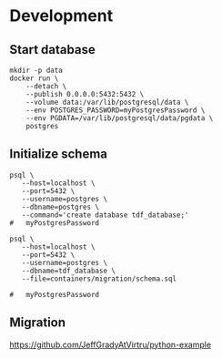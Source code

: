 # Development

## Start database

```shell
mkdir -p data
docker run \
    --detach \
    --publish 0.0.0.0:5432:5432 \
    --volume data:/var/lib/postgresql/data \
    --env POSTGRES_PASSWORD=myPostgresPassword \
    --env PGDATA=/var/lib/postgresql/data/pgdata \
    postgres
```

## Initialize schema

```shell
psql \
   --host=localhost \
   --port=5432 \
   --username=postgres \
   --dbname=postgres \
   --command='create database tdf_database;'
#   myPostgresPassword

psql \
   --host=localhost \
   --port=5432 \
   --username=postgres \
   --dbname=tdf_database \
   --file=containers/migration/schema.sql

#   myPostgresPassword
```

## Migration

https://github.com/JeffGradyAtVirtru/python-example
